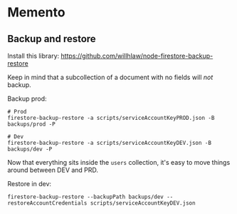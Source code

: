 # Memento

## Backup and restore

Install this library: https://github.com/willhlaw/node-firestore-backup-restore

Keep in mind that a subcollection of a document with no fields will _not_ backup.

Backup prod:

```
# Prod
firestore-backup-restore -a scripts/serviceAccountKeyPROD.json -B backups/prod -P

# Dev
firestore-backup-restore -a scripts/serviceAccountKeyDEV.json -B backups/dev -P
```

Now that everything sits inside the `users` collection, it's easy to move things around between DEV and PRD.

Restore in dev:

```
firestore-backup-restore --backupPath backups/dev --restoreAccountCredentials scripts/serviceAccountKeyDEV.json
```
